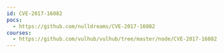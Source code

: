```yaml
---
id: CVE-2017-16082
pocs:
  - https://github.com/nulldreams/CVE-2017-16082
courses:
  - https://github.com/vulhub/vulhub/tree/master/node/CVE-2017-16082
---
```

